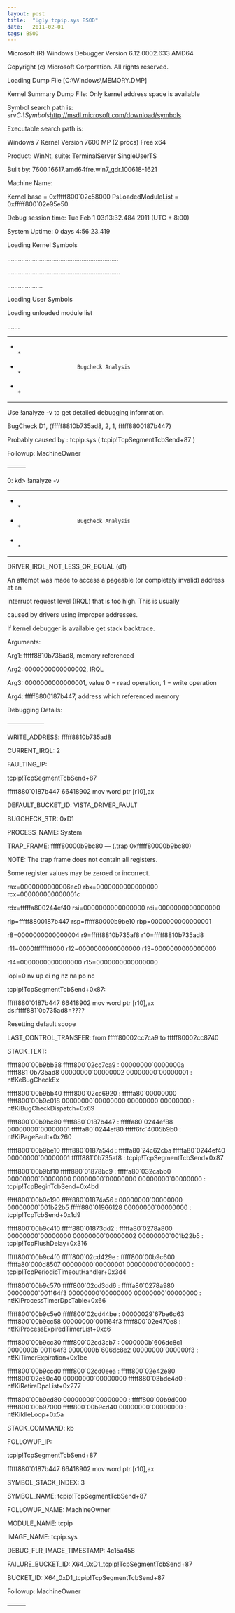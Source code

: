 ```yaml
---
layout: post
title:  "Ugly tcpip.sys BSOD"
date:   2011-02-01
tags: BSOD
---
```

Microsoft (R) Windows Debugger Version 6.12.0002.633 AMD64

Copyright (c) Microsoft Corporation. All rights reserved.

 

 

Loading Dump File [C:\Windows\MEMORY.DMP]

Kernel Summary Dump File: Only kernel address space is available

 

Symbol search path is: srv*C:\Symbols*http://msdl.microsoft.com/download/symbols

Executable search path is:

Windows 7 Kernel Version 7600 MP (2 procs) Free x64

Product: WinNt, suite: TerminalServer SingleUserTS

Built by: 7600.16617.amd64fre.win7_gdr.100618-1621

Machine Name:

Kernel base = 0xfffff800\`02c58000 PsLoadedModuleList = 0xfffff800\`02e95e50

Debug session time: Tue Feb  1 03:13:32.484 2011 (UTC + 8:00)

System Uptime: 0 days 4:56:23.419

Loading Kernel Symbols

………………………………………………………

……………………………………………………….

………………..

Loading User Symbols

 

Loading unloaded module list

…….

*******************************************************************************

*                                                                             *

*                        Bugcheck Analysis                                    *

*                                                                             *

*******************************************************************************

 

Use !analyze -v to get detailed debugging information.

 

BugCheck D1, {fffff8810b735ad8, 2, 1, fffff8800187b447}

 

Probably caused by : tcpip.sys ( tcpip!TcpSegmentTcbSend+87 )

 

Followup: MachineOwner

———

 

0: kd> !analyze -v

*******************************************************************************

*                                                                             *

*                        Bugcheck Analysis                                    *

*                                                                             *

*******************************************************************************

 

DRIVER_IRQL_NOT_LESS_OR_EQUAL (d1)

An attempt was made to access a pageable (or completely invalid) address at an

interrupt request level (IRQL) that is too high.  This is usually

caused by drivers using improper addresses.

If kernel debugger is available get stack backtrace.

Arguments:

Arg1: fffff8810b735ad8, memory referenced

Arg2: 0000000000000002, IRQL

Arg3: 0000000000000001, value 0 = read operation, 1 = write operation

Arg4: fffff8800187b447, address which referenced memory

 

Debugging Details:

——————

 

 

WRITE_ADDRESS:  fffff8810b735ad8

 

CURRENT_IRQL:  2

 

FAULTING_IP:

tcpip!TcpSegmentTcbSend+87

fffff880\`0187b447 66418902        mov     word ptr [r10],ax

 

DEFAULT_BUCKET_ID:  VISTA_DRIVER_FAULT

 

BUGCHECK_STR:  0xD1

 

PROCESS_NAME:  System

 

TRAP_FRAME:  fffff80000b9bc80 — (.trap 0xfffff80000b9bc80)

NOTE: The trap frame does not contain all registers.

Some register values may be zeroed or incorrect.

rax=0000000000006ec0 rbx=0000000000000000 rcx=000000000000001c

rdx=fffffa800244ef40 rsi=0000000000000000 rdi=0000000000000000

rip=fffff8800187b447 rsp=fffff80000b9be10 rbp=0000000000000001

 r8=0000000000000004  r9=fffff8810b735af8 r10=fffff8810b735ad8

r11=0000fffffffff000 r12=0000000000000000 r13=0000000000000000

r14=0000000000000000 r15=0000000000000000

iopl=0         nv up ei ng nz na po nc

tcpip!TcpSegmentTcbSend+0x87:

fffff880\`0187b447 66418902        mov     word ptr [r10],ax ds:fffff881\`0b735ad8=????

Resetting default scope

 

LAST_CONTROL_TRANSFER:  from fffff80002cc7ca9 to fffff80002cc8740

 

STACK_TEXT: 

fffff800\`00b9bb38 fffff800\`02cc7ca9 : 00000000\`0000000a fffff881\`0b735ad8 00000000\`00000002 00000000\`00000001 : nt!KeBugCheckEx

fffff800\`00b9bb40 fffff800\`02cc6920 : fffffa80\`00000000 fffff800\`00b9c018 00000000\`00000000 00000000\`00000000 : nt!KiBugCheckDispatch+0x69

fffff800\`00b9bc80 fffff880\`0187b447 : fffffa80\`0244ef88 00000000\`00000001 fffffa80\`0244ef80 fffff6fc\`4005b9b0 : nt!KiPageFault+0x260

fffff800\`00b9be10 fffff880\`0187a54d : fffffa80\`24c62cba fffffa80\`0244ef40 00000000\`00000001 fffff881\`0b735af8 : tcpip!TcpSegmentTcbSend+0x87

fffff800\`00b9bf10 fffff880\`01878bc9 : fffffa80\`032cabb0 00000000\`00000000 00000000\`00000000 00000000\`00000000 : tcpip!TcpBeginTcbSend+0x4bd

fffff800\`00b9c190 fffff880\`01874a56 : 00000000\`00000000 00000000\`001b22b5 fffff880\`01966128 00000000\`00000000 : tcpip!TcpTcbSend+0x1d9

fffff800\`00b9c410 fffff880\`01873dd2 : fffffa80\`0278a800 00000000\`00000000 00000000\`00000002 00000000\`001b22b5 : tcpip!TcpFlushDelay+0x316

fffff800\`00b9c4f0 fffff800\`02cd429e : fffff800\`00b9c600 fffffa80\`000d8507 00000000\`00000001 00000000\`00000000 : tcpip!TcpPeriodicTimeoutHandler+0x3d4

fffff800\`00b9c570 fffff800\`02cd3dd6 : fffffa80\`0278a980 00000000\`001164f3 00000000\`00000000 00000000\`00000000 : nt!KiProcessTimerDpcTable+0x66

fffff800\`00b9c5e0 fffff800\`02cd44be : 00000029\`67be6d63 fffff800\`00b9cc58 00000000\`001164f3 fffff800\`02e470e8 : nt!KiProcessExpiredTimerList+0xc6

fffff800\`00b9cc30 fffff800\`02cd3cb7 : 0000000b\`606dc8c1 0000000b\`001164f3 0000000b\`606dc8e2 00000000\`000000f3 : nt!KiTimerExpiration+0x1be

fffff800\`00b9ccd0 fffff800\`02cd0eea : fffff800\`02e42e80 fffff800\`02e50c40 00000000\`00000000 fffff880\`03bde4d0 : nt!KiRetireDpcList+0x277

fffff800\`00b9cd80 00000000\`00000000 : fffff800\`00b9d000 fffff800\`00b97000 fffff800\`00b9cd40 00000000\`00000000 : nt!KiIdleLoop+0x5a

 

 

STACK_COMMAND:  kb

 

FOLLOWUP_IP:

tcpip!TcpSegmentTcbSend+87

fffff880\`0187b447 66418902        mov     word ptr [r10],ax

 

SYMBOL_STACK_INDEX:  3

 

SYMBOL_NAME:  tcpip!TcpSegmentTcbSend+87

 

FOLLOWUP_NAME:  MachineOwner

 

MODULE_NAME: tcpip

 

IMAGE_NAME:  tcpip.sys

 

DEBUG_FLR_IMAGE_TIMESTAMP:  4c15a458

 

FAILURE_BUCKET_ID:  X64_0xD1_tcpip!TcpSegmentTcbSend+87

 

BUCKET_ID:  X64_0xD1_tcpip!TcpSegmentTcbSend+87

 

Followup: MachineOwner

———